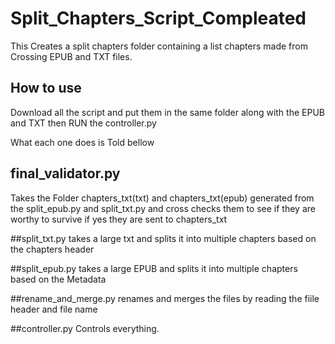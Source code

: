 # Split_Chapters_Script_Compleated
This Creates a split chapters folder containing a list chapters made from Crossing EPUB and TXT files.
## How to use
Download all the script and put them in the same folder along with the EPUB and TXT then RUN the controller.py

What each one does is Told bellow
## final_validator.py
Takes the Folder chapters_txt(txt) and chapters_txt(epub) generated from the split_epub.py and split_txt.py and cross checks them to see if they are worthy to survive if yes they are sent to chapters_txt

##split_txt.py
takes a large txt and splits it into multiple chapters based on the chapters header

##split_epub.py
takes a large EPUB and splits it into multiple chapters based on the Metadata

##rename_and_merge.py
renames and merges the files by reading the fiile header and file name

##controller.py
Controls everything.

